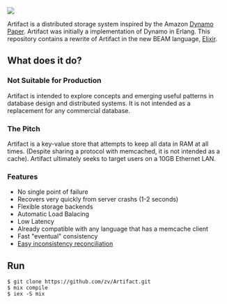 <img src="http://zv.github.io/images/artifact.png">

Artifact is a distributed storage system inspired by the Amazon [Dynamo
Paper](http://www.cs.ucsb.edu/~agrawal/fall2009/dynamo.pdf). Artifact was
initially a implementation of Dynamo in Erlang. This repository contains a
rewrite of Artifact in the new BEAM language, [Elixir](http://elixir-lang.org). 

## What does it do?

### Not Suitable for Production
Artifact is intended to explore concepts and emerging useful patterns in
database design and distributed systems. It is not intended as a replacement for
any commercial database.

### The Pitch

Artifact is a key-value store that attempts to keep all data in RAM at all
times. (Despite sharing a protocol with memcached, it is not intended as a
cache). Artifact ultimately seeks to target users on a 10GB Ethernet LAN.

### Features

* No single point of failure
* Recovers very quickly from server crashs (1-2 seconds)
* Flexible storage backends
* Automatic Load Balacing
* Low Latency
* Already compatible with any language that has a memcache client
* Fast "eventual" consistency 
* [Easy inconsistency reconciliation](http://research.microsoft.com/en-us/um/people/lamport/pubs/time-clocks.pdf)

## Run

```
$ git clone https://github.com/zv/Artifact.git
$ mix compile
$ iex -S mix
```
